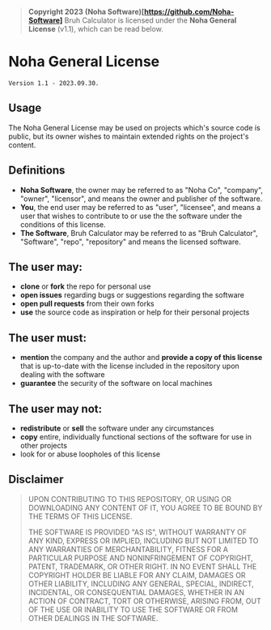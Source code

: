 >	**Copyright 2023** **(Noha Software)[https://github.com/Noha-Software]**
>	Bruh Calculator is licensed under the **Noha General License** (v1.1), which can be read below.
# Noha General License
	Version 1.1 - 2023.09.30.

## Usage
The Noha General License may be used on projects which's source code is public, but its owner wishes to maintain extended rights on the project's content.

## Definitions
* **Noha Software**, the owner may be referred to as "Noha Co", "company", "owner", "licensor", and means the owner and publisher of the software.
* **You**, the end user may be referred to as "user", "licensee", and means a user that wishes to contribute to or use the the software under the conditions of this license.
* **The Software**, Bruh Calculator may be referred to as "Bruh Calculator", "Software", "repo", "repository" and means the licensed software.

## The user may:
* **clone** or **fork** the repo for personal use
* **open issues** regarding bugs or suggestions regarding the software
* **open pull requests** from their own forks
* **use** the source code as inspiration or help for their personal projects

## The user must:
* **mention** the company and the author and **provide a copy of this license** that is up-to-date with the license included in the repository upon dealing with the software
* **guarantee** the security of the software on local machines

## The user may not:
* **redistribute** or **sell** the software under any circumstances
* **copy** entire, individually functional sections of the software for use in other projects
* look for or abuse loopholes of this license


## Disclaimer
> UPON CONTRIBUTING TO THIS REPOSITORY, OR USING OR DOWNLOADING ANY CONTENT OF IT, YOU AGREE TO BE BOUND BY THE TERMS OF THIS LICENSE.  
> 
> THE SOFTWARE IS PROVIDED "AS IS", WITHOUT WARRANTY OF ANY KIND, EXPRESS OR IMPLIED, INCLUDING BUT NOT LIMITED TO ANY WARRANTIES OF MERCHANTABILITY, FITNESS FOR A PARTICULAR PURPOSE AND NONINFRINGEMENT OF COPYRIGHT, PATENT, TRADEMARK, OR OTHER RIGHT. IN NO EVENT SHALL THE COPYRIGHT HOLDER BE LIABLE FOR ANY CLAIM, DAMAGES OR OTHER LIABILITY, INCLUDING ANY GENERAL, SPECIAL, INDIRECT, INCIDENTAL, OR CONSEQUENTIAL DAMAGES, WHETHER IN AN ACTION OF CONTRACT, TORT OR OTHERWISE, ARISING FROM, OUT OF THE USE OR INABILITY TO USE THE SOFTWARE OR FROM OTHER DEALINGS IN THE SOFTWARE.